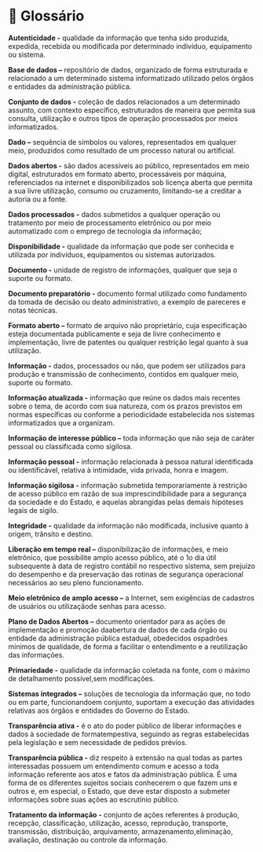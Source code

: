 # 📑 Glossário

**Autenticidade -** qualidade da informação que tenha sido produzida, expedida, recebida ou modificada por determinado indivíduo, equipamento ou sistema.

**Base de dados –** repositório de dados, organizado de forma estruturada e relacionado a um determinado sistema informatizado utilizado pelos órgãos e entidades da administração pública.

**Conjunto de dados -** coleção de dados relacionados a um determinado assunto, com contexto específico, estruturados de maneira que permita sua consulta, utilização e outros tipos de operação processados por meios informatizados.

**Dado –** sequência de símbolos ou valores, representados em qualquer meio, produzidos como resultado de um processo natural ou artificial.

**Dados abertos -** são dados acessíveis ao público, representados em meio digital, estruturados em formato aberto, processáveis por máquina, referenciados na internet e disponibilizados sob licença aberta que permita a sua livre utilização, consumo ou cruzamento, limitando-se a creditar a autoria ou a fonte.

**Dados processados -** dados submetidos a qualquer operação ou tratamento por meio de processamento eletrônico ou por meio automatizado com o emprego de tecnologia da informação;

**Disponibilidade -** qualidade da informação que pode ser conhecida e utilizada por indivíduos, equipamentos ou sistemas autorizados.

**Documento -** unidade de registro de informações, qualquer que seja o suporte ou formato.

**Documento preparatório -** documento formal utilizado como fundamento da tomada de decisão ou deato administrativo, a exemplo de pareceres e notas técnicas.

**Formato aberto –** formato de arquivo não proprietário, cuja especificação esteja documentada publicamente e seja de livre conhecimento e implementação, livre de patentes ou qualquer restrição legal quanto à sua utilização.

**Informação -** dados, processados ou não, que podem ser utilizados para produção e transmissão de conhecimento, contidos em qualquer meio, suporte ou formato.

**Informação atualizada -** informação que reúne os dados mais recentes sobre o tema, de acordo com sua natureza, com os prazos previstos em normas específicas ou conforme a periodicidade estabelecida nos sistemas informatizados que a organizam.

**Informação de interesse público –** toda informação que não seja de caráter pessoal ou classificada como sigilosa.

**Informação pessoal -** informação relacionada à pessoa natural identificada ou identificável, relativa à intimidade, vida privada, honra e imagem.

**Informação sigilosa -** informação submetida temporariamente à restrição de acesso público em razão de sua imprescindibilidade para a segurança da sociedade e do Estado, e aquelas abrangidas pelas demais hipóteses legais de sigilo.

**Integridade -** qualidade da informação não modificada, inclusive quanto à origem, trânsito e destino.

**Liberação em tempo real –** disponibilização de informações, e meio eletrônico, que possibilite amplo acesso público, até o 1o dia útil subsequente à data de registro contábil no respectivo sistema, sem prejuízo do desempenho e da preservação das rotinas de segurança operacional necessários ao seu pleno funcionamento.

**Meio eletrônico de amplo acesso –** a Internet, sem exigências de cadastros de usuários ou utilizaçãode senhas para acesso.

**Plano de Dados Abertos –** documento orientador para as ações de implementação e promoção daabertura de dados de cada órgão ou entidade da administração pública estadual, obedecidos ospadrões mínimos de qualidade, de forma a facilitar o entendimento e a reutilização das informações.

**Primariedade -** qualidade da informação coletada na fonte, com o máximo de detalhamento possível,sem modificações.

**Sistemas integrados –** soluções de tecnologia da informação que, no todo ou em parte, funcionandoem conjunto, suportam a execução das atividades relativas aos órgãos e entidades do Governo do Estado.

**Transparência ativa -** é o ato do poder público de liberar informações e dados à sociedade de formatempestiva, seguindo as regras estabelecidas pela legislação e sem necessidade de pedidos prévios.

**Transparência pública -** diz respeito à extensão na qual todas as partes interessadas possuem um entendimento comum e acesso a toda informação referente aos atos e fatos da administração pública. É uma forma de os diferentes sujeitos sociais conhecerem o que fazem uns e outros e, em especial, o Estado, que deve estar disposto a submeter informações sobre suas ações ao escrutínio público.

**Tratamento da informação -** conjunto de ações referentes à produção, recepção, classificação, utilização, acesso, reprodução, transporte, transmissão, distribuição, arquivamento, armazenamento,eliminação, avaliação, destinação ou controle da informação.
